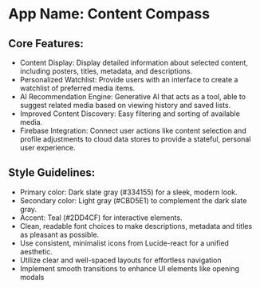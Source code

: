 # **App Name**: Content Compass

## Core Features:

- Content Display: Display detailed information about selected content, including posters, titles, metadata, and descriptions.
- Personalized Watchlist: Provide users with an interface to create a watchlist of preferred media items.
- AI Recommendation Engine: Generative AI that acts as a tool, able to suggest related media based on viewing history and saved lists.
- Improved Content Discovery: Easy filtering and sorting of available media.
- Firebase Integration: Connect user actions like content selection and profile adjustments to cloud data stores to provide a stateful, personal user experience.

## Style Guidelines:

- Primary color: Dark slate gray (#334155) for a sleek, modern look.
- Secondary color: Light gray (#CBD5E1) to complement the dark slate gray.
- Accent: Teal (#2DD4CF) for interactive elements.
- Clean, readable font choices to make descriptions, metadata and titles as pleasant as possible.
- Use consistent, minimalist icons from Lucide-react for a unified aesthetic.
- Utilize clear and well-spaced layouts for effortless navigation
- Implement smooth transitions to enhance UI elements like opening modals